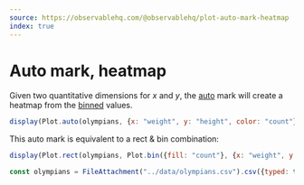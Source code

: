 ```yaml
---
source: https://observablehq.com/@observablehq/plot-auto-mark-heatmap
index: true
---
```


# Auto mark, heatmap

Given two quantitative dimensions for _x_ and _y_, the [auto](https://observablehq.com/plot/marks/auto) mark will create a heatmap from the [binned](https://observablehq.com/plot/transforms/bin) values.

```js echo
display(Plot.auto(olympians, {x: "weight", y: "height", color: "count"}).plot());
```

This auto mark is equivalent to a rect & bin combination:

```js echo
display(Plot.rect(olympians, Plot.bin({fill: "count"}, {x: "weight", y: "height"})).plot());
```

```js echo
const olympians = FileAttachment("../data/olympians.csv").csv({typed: true});
```
